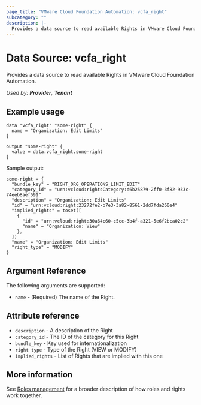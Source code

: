 ```yaml
---
page_title: "VMware Cloud Foundation Automation: vcfa_right"
subcategory: ""
description: |-
  Provides a data source to read available Rights in VMware Cloud Foundation Automation.
---
```


# Data Source: vcfa_right

Provides a data source to read available Rights in VMware Cloud Foundation Automation.

_Used by: **Provider**, **Tenant**_

## Example usage

```hcl
data "vcfa_right" "some-right" {
  name = "Organization: Edit Limits"
}

output "some-right" {
  value = data.vcfa_right.some-right
}
```

Sample output:

```shell
some-right = {
  "bundle_key" = "RIGHT_ORG_OPERATIONS_LIMIT_EDIT"
  "category_id" = "urn:vcloud:rightsCategory:d6b25879-2ff0-3f82-933c-74eeb8aef591"
  "description" = "Organization: Edit Limits"
  "id" = "urn:vcloud:right:23272fe2-b7e3-3a82-8561-2dd7fda260e4"
  "implied_rights" = toset([
    {
      "id" = "urn:vcloud:right:30a64c60-c5cc-3b4f-a321-5e6f2bca02c2"
      "name" = "Organization: View"
    },
  ])
  "name" = "Organization: Edit Limits"
  "right_type" = "MODIFY"
}
```

## Argument Reference

The following arguments are supported:

- `name` - (Required) The name of the Right.

## Attribute reference

- `description` - A description of the Right
- `category_id` - The ID of the category for this Right
- `bundle_key` - Key used for internationalization
- `right type` - Type of the Right (VIEW or MODIFY)
- `implied_rights` - List of Rights that are implied with this one

## More information

See [Roles management](/providers/vmware/vcfa/latest/docs/guides/roles_management) for a broader description of how roles and
rights work together.
